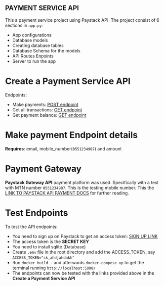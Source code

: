 ## PAYMENT SERVICE API
This a payment service project using Paystack API.
The project consist of 6 sections in `app.py`:
 - App configurations
 - Database models
 - Creating database tables
 - Database Schema for the models
 - API Routes Enpoints
 - Server to run the app

# Create a Payment Service API
 Endpoints:
  - Make payments: [POST endpoint](http://localhost:5000/transactions)
  - Get all transactions: [GET endpoint](http://localhost:5000/)
  - Get payment balance: [GET endpoint](http://localhost:5000/transactions/balance)

# Make payment Endpoint details
**Requires**: email, mobile_number(`0551234987`) and amount

# Payment Gateway
**Paystack Gateway API** payment platform was used.
Specifically with a test with MTN number `0551234987`.
This is the testing mobile number.
This the [LINK TO PAYSTACK API PAYMENT DOCS](https://paystack.com/docs/payments/accept-payments/#charge-api) for further reading.

# Test Endpoints
To test the API endpoints:
 - You need to sign up on Paystack to get an access token: [SIGN UP LINK](https://dashboard.paystack.com/#/signup) 
 - The access token is the **SECRET KEY**
 - You need to install sqlite (Database)
 - Create `.env` file in the root directory and add the ACCESS_TOKEN, say `ACCESS_TOKEN="sk_ahdjahdakh"`
 - Run `docker build .` and afterwards `docker-compose up` to get the terminal running `http://localhost:5000/`
 - The endpoints can now be tested with the links provided above in the **Create a Payment Service API**